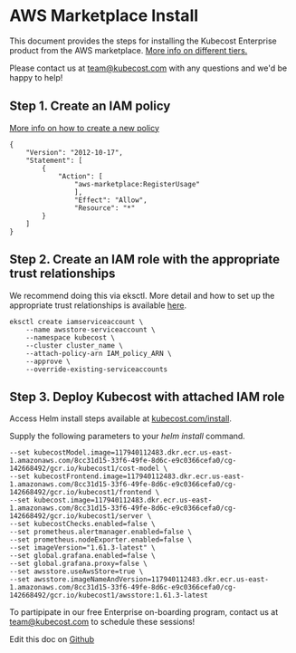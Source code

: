 AWS Marketplace Install
=======================

This document provides the steps for installing the Kubecost Enterprise product from the AWS marketplace. [More info on different tiers.](https://kubecost.com/pricing)

Please contact us at team@kubecost.com with any questions and we'd be happy to help!

## Step 1. Create an IAM policy

[More info on how to create a new policy](https://docs.aws.amazon.com/IAM/latest/UserGuide/tutorial_managed-policies.html#step1-create-policy)

```
{
    "Version": "2012-10-17",
    "Statement": [
        {
            "Action": [
                "aws-marketplace:RegisterUsage"
                ],
                "Effect": "Allow",
                "Resource": "*"
        }
    ]
}
```

## Step 2. Create an IAM role with the appropriate trust relationships
We recommend doing this via eksctl. More detail and how to set up the appropriate trust relationships is available [here](https://docs.aws.amazon.com/eks/latest/userguide/create-service-account-iam-policy-and-role.html).
```
eksctl create iamserviceaccount \
    --name awsstore-serviceaccount \
    --namespace kubecost \
    --cluster cluster_name \
    --attach-policy-arn IAM_policy_ARN \
    --approve \
    --override-existing-serviceaccounts
```

## Step 3. Deploy Kubecost with attached IAM role

Access Helm install steps available at [kubecost.com/install](http://kubecost.com/install). 

Supply the following parameters to your _helm install_ command.

```
--set kubecostModel.image=117940112483.dkr.ecr.us-east-1.amazonaws.com/8cc31d15-33f6-49fe-8d6c-e9c0366cefa0/cg-142668492/gcr.io/kubecost1/cost-model \
--set kubecostFrontend.image=117940112483.dkr.ecr.us-east-1.amazonaws.com/8cc31d15-33f6-49fe-8d6c-e9c0366cefa0/cg-142668492/gcr.io/kubecost1/frontend \
--set kubecost.image=117940112483.dkr.ecr.us-east-1.amazonaws.com/8cc31d15-33f6-49fe-8d6c-e9c0366cefa0/cg-142668492/gcr.io/kubecost1/server \
--set kubecostChecks.enabled=false \
--set prometheus.alertmanager.enabled=false \
--set prometheus.nodeExporter.enabled=false \
--set imageVersion="1.61.3-latest" \
--set global.grafana.enabled=false \
--set global.grafana.proxy=false \
--set awsstore.useAwsStore=true \
--set awsstore.imageNameAndVersion=117940112483.dkr.ecr.us-east-1.amazonaws.com/8cc31d15-33f6-49fe-8d6c-e9c0366cefa0/cg-142668492/gcr.io/kubecost1/awsstore:1.61.3-latest
```

To partipipate in our free Enterprise on-boarding program, contact us at team@kubecost.com to schedule these sessions!


Edit this doc on [Github](https://github.com/kubecost/docs/blob/master/aws-marketplace-install.md)

<!--- {"article":"4407596808087","section":"4402829036567","permissiongroup":"1500001277122"} --->